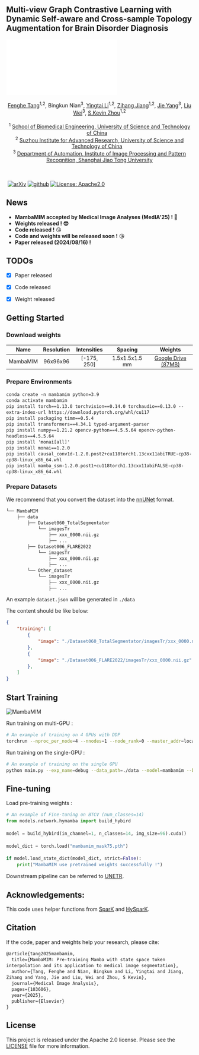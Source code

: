 

## Multi-view Graph Contrastive Learning with Dynamic Self-aware and Cross-sample Topology Augmentation for Brain Disorder Diagnosis

<p align="center" width="100%">
<!---->
</p> 

![MGCL-DA](img/framework.pdf)



<div align="center">
    <span class="author-block">
    <a href="https://scholar.google.com/citations?user=x1pODsMAAAAJ&hl=en" target="_blank">Fenghe Tang</a><sup>1,2</sup>,</span>
    <span class="author-block">
    <a target="_blank">Bingkun Nian</a><sup>3</sup>,</span>
    <span class="author-block">
    <a href="https://scholar.google.com/citations?user=ocAtNkkAAAAJ&hl=en" target="_blank">Yingtai Li</a><sup>1,2</sup>,</span>
    <span class="author-block">
    <a href="https://scholar.google.com/citations?user=Wo8tMSMAAAAJ&hl=en" target="_blank">Zihang Jiang</a><sup>1,2</sup>,</span>
    <span class="author-block">
    <a href="https://scholar.google.com/citations?user=tmx7tu8AAAAJ&hl=en" target="_blank">Jie Yang</a><sup>3</sup>,</span>
    <span class="author-block">
    <a href="https://scholar.google.com/citations?user=Vbb5EGIAAAAJ&hl=en" target="_blank"> Liu Wei</a><sup>3</sup>,</span>
    <span class="author-block">
    <a href="https://scholar.google.com/citations?user=8eNm2GMAAAAJ&hl=en" target="_blank">S.Kevin Zhou</a><sup>1,2</sup>
    </span>
</div>


<br>

<div align="center">
    <sup>1</sup>
    <a href='https://en.ustc.edu.cn/' target='_blank'>School of Biomedical Engineering, University of Science and Technology of China</a>&emsp;
    <br>
    <sup>2</sup> <a href='http://english.ict.cas.cn/' target='_blank'>Suzhou Institute for Advanced Research, University of Science and Technology of China</a>&emsp;
    <br>
    <sup>3</sup> <a href='http://www.pami.sjtu.edu.cn/En/Home' target='_blank'>Department of Automation, Institute of Image Processing and Pattern Recognition, Shanghai Jiao Tong University</a>
    <br>
</div>

<br>
<br>

​                                                                              [![arXiv](https://img.shields.io/badge/arxiv-2408.08070-b31b1b)](https://arxiv.org/pdf/2408.08070.pdf)   [![github](https://img.shields.io/badge/github-MambaMIM-purple)](https://github.com/FengheTan9/MambaMIM)    <a href="#LICENSE--citation"><img alt="License: Apache2.0" src="https://img.shields.io/badge/LICENSE-Apache%202.0-blue.svg"/></a>



## News

- **MambaMIM accepted by Medical Image Analyses (MedIA'25) ! 🥰** 
- **Weights released ! 😎**
- **Code released !** 😘
- **Code and weights will be released soon !** 😘
- **Paper released (2024/08/16) !**



## TODOs

- [x] Paper released 
- [x] Code released
- [x] Weight released



## Getting Started

### Download weights

|   Name   |  Resolution  |  Intensities  |      Spacing       |                           Weights                            |
| :------: | :----------: | :-----------: | :----------------: | :----------------------------------------------------------: |
| MambaMIM | 96x96x96 | [-175, 250] | 1.5x1.5x1.5 mm | [Google Drive (87MB)](https://drive.google.com/file/d/1B3j5aRPxkDJqf8UPGKDiAjg2X85a3Kwx/view?usp=sharing) |



### Prepare Environments

```
conda create -n mambamim python=3.9
conda activate mambamim
pip install torch==1.13.0 torchvision==0.14.0 torchaudio==0.13.0 --extra-index-url https://download.pytorch.org/whl/cu117
pip install packaging timm==0.5.4
pip install transformers==4.34.1 typed-argument-parser
pip install numpy==1.21.2 opencv-python==4.5.5.64 opencv-python-headless==4.5.5.64
pip install 'monai[all]'
pip install monai==1.2.0
pip install causal_conv1d-1.2.0.post2+cu118torch1.13cxx11abiTRUE-cp38-cp38-linux_x86_64.whl
pip install mamba_ssm-1.2.0.post1+cu118torch1.13cxx11abiFALSE-cp38-cp38-linux_x86_64.whl
```



### Prepare Datasets

We recommend that you convert the dataset into the [nnUNet](https://github.com/MIC-DKFZ/nnUNet/blob/master/documentation/dataset_format.md) format.

```
└── MambaMIM
    ├── data
        ├── Dataset060_TotalSegmentator
            └── imagesTr
                ├── xxx_0000.nii.gz
                ├── ...
        ├── Dataset006_FLARE2022
            └── imagesTr
                ├── xxx_0000.nii.gz
                ├── ...
        └── Other_dataset
            └── imagesTr
                ├── xxx_0000.nii.gz
                ├── ...
```

An example ```dataset.json``` will be generated in ```./data```

The content should be like below:

```json
{
    "training": [
        {
            "image": "./Dataset060_TotalSegmentator/imagesTr/xxx_0000.nii.gz"
        },
        {
            "image": "./Dataset006_FLARE2022/imagesTr/xxx_0000.nii.gz"
        },
    ]
}

```



## Start Training

![MambaMIM](img/masking_consistency.png)



Run training on multi-GPU :

```sh
# An example of training on 4 GPUs with DDP
torchrun --nproc_per_node=4 --nnodes=1 --node_rank=0 --master_addr=localhost --master_port=12351 main.py --exp_name=debug --data_path=./data  --model=mambamim --bs=16  --exp_dir=debug_mambamim_ddp_4
```

Run training on the single-GPU :

```sh
# An example of training on the single GPU
python main.py --exp_name=debug --data_path=./data --model=mambamim --bs=4 --exp_dir=debug_mambamim
```



## Fine-tuning

Load pre-training weights :

```python
# An example of Fine-tuning on BTCV (num_classes=14)
from models.network.hymamba import build_hybird

model = build_hybird(in_channel=1, n_classes=14, img_size=96).cuda()

model_dict = torch.load("mambamim_mask75.pth")   

if model.load_state_dict(model_dict, strict=False):
    print("MambaMIM use pretrained weights successfully !")
```

Downstream pipeline can be referred to [UNETR](https://github.com/Project-MONAI/research-contributions/tree/main/UNETR/BTCV).



## Acknowledgements:

This code uses helper functions from [SparK](https://github.com/keyu-tian/SparK) and [HySparK](https://github.com/FengheTan9/HySparK).



## Citation

If the code, paper and weights help your research, please cite:

```
@article{tang2025mambamim,
  title={MambaMIM: Pre-training Mamba with state space token interpolation and its application to medical image segmentation},
  author={Tang, Fenghe and Nian, Bingkun and Li, Yingtai and Jiang, Zihang and Yang, Jie and Liu, Wei and Zhou, S Kevin},
  journal={Medical Image Analysis},
  pages={103606},
  year={2025},
  publisher={Elsevier}
}
```



## License

This project is released under the Apache 2.0 license. Please see the [LICENSE](LICENSE) file for more information.
